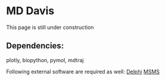 # MD Davis
This page is still under construction
## Dependencies:
plotly, biopython, pymol, mdtraj

Following external software are required as well:
[Delphi](http://compbio.clemson.edu/delphi)
[MSMS](http://mgltools.scripps.edu/downloads#msms)

<!-- ## Plot .xvg file
To use this script type the following command in a terminal or command prompt and press 'Enter':
```
python plot_xvg.py <path/to/file.xvg>
```
Replace `<path/to/file.xvg>` with the location of your `.xvg` file.

## Plot DSSP file obtained from GROMACS
To obtain the input file for the script, run **do_dssp** command from GROMACS with the **-ssdump** option:
```
gmx do_dssp -f <trajectory> -s <structure> -o <ss.xpm> -ssdump <ssdump.dat>
```
Use the following script to count and plot the percentage secondary structure per residue throughout the trajectory:
```
python plot_do_dssp_per_residue.py <path/to/ssdump.dat>
```
Replace `<path/to/ssdump.dat>` depending on the location of your `.dat` file. This will show the plot on screen. To output the plot as an image instead of displaying it on screen use:
```
python plot_do_dssp_per_residue.py <path/to/ssdump.dat> -o image.png
```
### Getting Help
Providing **-h** option to each python script will print out its help message.
```
python <script_name.py> -h
```
NOTE: _Please replace the text wtih angular brackets < > by the respective filename or path._ -->